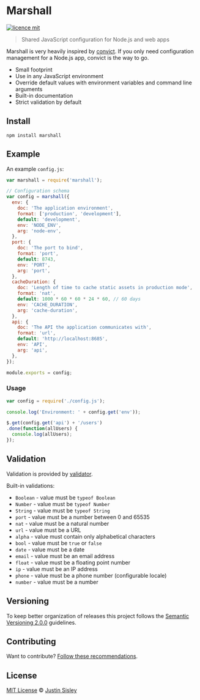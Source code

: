 # Marshall

[![licence mit](https://img.shields.io/badge/licence-MIT-blue.svg)](https://github.com/justinsisley/marshall/blob/master/LICENSE.md)

> Shared JavaScript configuration for Node.js and web apps

Marshall is very heavily inspired by [convict](https://www.npmjs.com/package/convict). If you only need configuration management for a Node.js app, convict is the way to go.

- Small footprint
- Use in any JavaScript environment
- Override default values with environment variables and command line arguments
- Built-in documentation
- Strict validation by default

## Install

`npm install marshall`

## Example

An example `config.js`:

```javascript
var marshall = require('marshall');

// Configuration schema
var config = marshall({
  env: {
    doc: 'The application environment',
    format: ['production', 'development'],
    default: 'development',
    env: 'NODE_ENV',
    arg: 'node-env',
  },
  port: {
    doc: 'The port to bind',
    format: 'port',
    default: 8743,
    env: 'PORT',
    arg: 'port',
  },
  cacheDuration: {
    doc: 'Length of time to cache static assets in production mode',
    format: 'nat',
    default: 1000 * 60 * 60 * 24 * 60, // 60 days
    env: 'CACHE_DURATION',
    arg: 'cache-duration',
  },
  api: {
    doc: 'The API the application communicates with',
    format: 'url',
    default: 'http://localhost:8685',
    env: 'API',
    arg: 'api',
  },
});

module.exports = config;
```

### Usage

```javascript
var config = require('./config.js');

console.log('Environment: ' + config.get('env'));

$.get(config.get('api') + '/users')
.done(function(allUsers) {
  console.log(allUsers);
});
```

## Validation

Validation is provided by [validator](https://github.com/chriso/validator.js).

Built-in validations:

- `Boolean` - value must be `typeof Boolean`
- `Number` - value must be `typeof Number`
- `String` - value must be `typeof String`
- `port` - value must be a number between 0 and 65535
- `nat` - value must be a natural number
- `url` - value must be a URL
- `alpha` - value must contain only alphabetical characters
- `bool` - value must be `true` or `false`
- `date` - value must be a date
- `email` - value must be an email address
- `float` - value must be a floating point number
- `ip` -  value must be an IP address
- `phone` - value must be a phone number (configurable locale)
- `number` - value must be a number

## Versioning

To keep better organization of releases this project follows the [Semantic Versioning 2.0.0](http://semver.org/) guidelines.

## Contributing
Want to contribute? [Follow these recommendations](https://github.com/justinsisley/marshall/blob/master/CONTRIBUTING.md).

## License
[MIT License](https://github.com/justinsisley/marshall/blob/master/LICENSE.md) © [Justin Sisley](http://justinsisley.com/)
